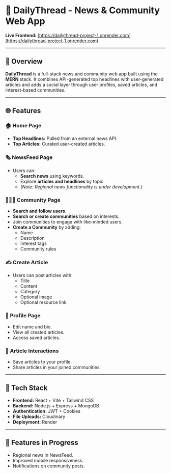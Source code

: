 # 📰 DailyThread - News & Community Web App

**Live Frontend:** [https://dailythread-project-1.onrender.com](https://dailythread-project-1.onrender.com)  


---

## 🚀 Overview

**DailyThread** is a full-stack news and community web app built using the **MERN** stack. It combines API-generated top headlines with user-generated articles and adds a social layer through user profiles, saved articles, and interest-based communities.

---

## 🌐 Features

### 🏠 Home Page
- **Top Headlines:** Pulled from an external news API.
- **Top Articles:** Curated user-created articles.

### 🗞️ NewsFeed Page
- Users can:
  - **Search news** using keywords.
  - Explore **articles and headlines** by topic.
  - *(Note: Regional news functionality is under development.)*

### 🧑‍🤝‍🧑 Community Page
- **Search and follow users.**
- **Search or create communities** based on interests.
- Join communities to engage with like-minded users.
- **Create a Community** by adding:
  - Name
  - Description
  - Interest tags
  - Community rules

### ✍️ Create Article
- Users can post articles with:
  - Title
  - Content
  - Category
  - Optional image
  - Optional resource link

### 👤 Profile Page
- Edit name and bio.
- View all created articles.
- Access saved articles.

### 🔖 Article Interactions
- Save articles to your profile.
- Share articles in your joined communities.

---

## 🧰 Tech Stack

- **Frontend:** React + Vite + Tailwind CSS
- **Backend:** Node.js + Express + MongoDB
- **Authentication:** JWT + Cookies
- **File Uploads:** Cloudinary
- **Deployment:** Render

---

## 🧪 Features in Progress
- Regional news in NewsFeed.
- Improved mobile responsiveness.
- Notifications on community posts.



